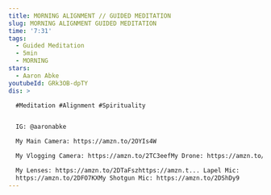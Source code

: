 ```yaml
---
title: MORNING ALIGNMENT // GUIDED MEDITATION
slug: MORNING ALIGNMENT GUIDED MEDITATION
time: '7:31'
tags:
  - Guided Meditation
  - 5min
  - MORNING
stars:
  - Aaron Abke
youtubeId: GRk3OB-dpTY
dis: >

  #Meditation #Alignment #Spirituality


  IG: @aaronabke

  My Main Camera: https://amzn.to/2OYIs4W

  My Vlogging Camera: https://amzn.to/2TC3eefMy Drone: https://amzn.to/2R7In0L

  My Lenses: https://amzn.to/2DTaFszhttps://amzn.t... Lapel Mic:
  https://amzn.to/2DFO7KXMy Shotgun Mic: https://amzn.to/2DShDy9
---
```



